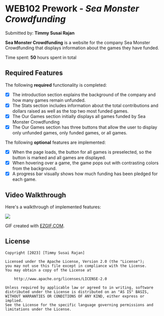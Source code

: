 # WEB102 Prework - *Sea Monster Crowdfunding*

Submitted by: **Timmy Susai Rajan**

**Sea Monster Crowdfunding** is a website for the company Sea Monster Crowdfunding that displays information about the games they have funded.

Time spent: **50** hours spent in total

## Required Features

The following **required** functionality is completed:

* [x] The introduction section explains the background of the company and how many games remain unfunded.
* [x] The Stats section includes information about the total contributions and dollars raised as well as the top two most funded games.
* [x] The Our Games section initially displays all games funded by Sea Monster Crowdfunding
* [x] The Our Games section has three buttons that allow the user to display only unfunded games, only funded games, or all games.

The following **optional** features are implemented:

* [x] When the page loads, the button for all games is preselected, so the button is marked and all games are displayed.
* [x] When hovering over a game, the game pops out with contrasting colors from the background.
* [x] A progress bar visually shows how much funding has been pledged for each game.

## Video Walkthrough

Here's a walkthrough of implemented features:

![](https://github.com/tsuyuwou/web102_prework/blob/bdfc364ca9f535b892a5836b1ccea99570a79ed3/demo.gif)

GIF created with [EZGIF.COM](https://ezgif.com/video-to-gif/).

## License

    Copyright [2023] [Timmy Susai Rajan]

    Licensed under the Apache License, Version 2.0 (the "License");
    you may not use this file except in compliance with the License.
    You may obtain a copy of the License at

        http://www.apache.org/licenses/LICENSE-2.0

    Unless required by applicable law or agreed to in writing, software
    distributed under the License is distributed on an "AS IS" BASIS,
    WITHOUT WARRANTIES OR CONDITIONS OF ANY KIND, either express or implied.
    See the License for the specific language governing permissions and
    limitations under the License.
